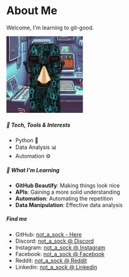# About Me
Welcome, I'm learning to git-good.


<p align="centre">
<img src="images/not_a_sock.png" width="200" alt="not_a_sock"
</p>

##### 🔧 Tech, Tools & Interests #####
- Python 🐍  
- Data Analysis 📊  
- Automation ⚙️  


##### 🎯 What I'm Learning #####
- **GitHub Beautify**: Making things look nice  
- **APIs**: Gaining a more solid understanding  
- **Automation**: Automating the repetition 
- **Data Manipulation**: Effective data analysis

##### Find me #####
- GitHub: [not_a_sock - Here](https://github.com/not-a-sock)
- Discord: [not_a_sock @ Discord](https://www.google.com)
- Instagram: [not_a_sock @ Instagram](https://www.google.com)
- Facebook: [not_a_sock @ Facebook](https://www.google.com)
- Reddit: [not_a_sock @ Reddit](https://www.google.com)
- Linkedin: [not_a_sock @ Linkedin](https://www.google.com)
